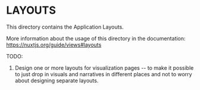 # LAYOUTS

This directory contains the Application Layouts.

More information about the usage of this directory in the documentation:
https://nuxtjs.org/guide/views#layouts

TODO:
1. Design one or more layouts for visualization pages -- to make it possible to just drop in visuals and narratives in different places and not to worry about designing separate layouts.
